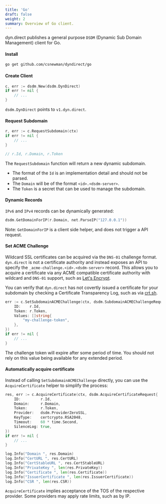 ```yaml
---
title: 'Go'
draft: false
weight: 2
summary: Overview of Go client.
---
```


dyn.direct publishes a general purpose `DSDM` (Dynamic Sub Domain Management) client for Go.

#### Install

```bash
go get github.com/csnewman/dyndirect/go
```

#### Create Client

```go
c, err := dsdm.New(dsdm.DynDirect)
if err != nil {
    // ...
}
```

`dsdm.DynDirect` points to `v1.dyn.direct`.

#### Request Subdomain

```go
r, err := c.RequestSubdomain(ctx)
if err != nil {
    // ...
}

// r.Id, r.Domain, r.Token
```

The `RequestSubdomain` function will return a new dynamic subdomain.

- The format of the `Id` is an implementation detail and should not be parsed.
- The `Domain` will be of the format `<id>.<dsdm-server>`.
- The `Token` is a secret that can be used to manage the subdomain.

#### Dynamic Records

`IPv6` and `IPv4` records can be dynamically generated:

```go
dsdm.GetDomainForIP(r.Domain, net.ParseIP("127.0.0.1"))
```

Note: `GetDomainForIP` is a client side helper, and does not trigger a API request.

#### Set ACME Challenge

Wildcard SSL certificates can be acquired via the `DNS-01` challenge format. `dyn.direct` is not a certificate
authority and instead exposes an API to specify the `_acme-challenge.<id>.<dsdm-server>` record. This allows you to
acquire a certificate via any ACME compatible certificate authority with wildcard and `DNS-01` support, such as
[Let's Encrypt](https://letsencrypt.org/).

You can verify that `dyn.direct` has not covertly issued a certificate for your subdomain by checking a Certificate
Transparency Log, such as via [crt.sh](https://crt.sh/).

```go
err := c.SetSubdomainACMEChallenge(ctx, dsdm.SubdomainACMEChallengeRequest{
    ID:    r.Id,
    Token: r.Token,
    Values: []string{
        "my-challenge-token",
    },
})
if err != nil {
    // ...
}
```

The challenge token will expire after some period of time. You should not rely on this value being available for any
extended period.

#### Automatically acquire certificate

Instead of calling `SetSubdomainACMEChallenge` directly, you can use the `AcquireCertificate` helper to simplify the
process:

```go
res, err := c.AcquireCertificate(ctx, dsdm.AcquireCertificateRequest{
    ID:         r.Id,
    Domain:     r.Domain,
    Token:      r.Token,
    Provider:   dsdm.ProviderZeroSSL,
    KeyType:    certcrypto.RSA2048,
    Timeout:    60 * time.Second,
    SilenceLog: true,
})
if err != nil {
    // ...
}

log.Info("Domain ", res.Domain)
log.Info("CertURL ", res.CertURL)
log.Info("CertStableURL ", res.CertStableURL)
log.Info("PrivateKey ", len(res.PrivateKey))
log.Info("Certificate ", len(res.Certificate))
log.Info("IssuerCertificate ", len(res.IssuerCertificate))
log.Info("CSR ", len(res.CSR))
```

`AcquireCertificate` implies acceptance of the TOS of the respective provider. Some providers may apply rate limits,
such as by IP.
